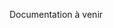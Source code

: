 <m-message class="m-u--margin-top" skin="light" state="information">Documentation à venir</m-message>